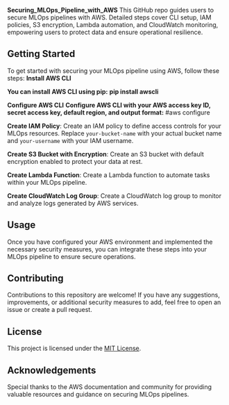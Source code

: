 ****Securing_MLOps_Pipeline_with_AWS****
This GitHub repo guides users to secure MLOps pipelines with AWS. Detailed steps cover CLI setup, IAM policies, S3 encryption, Lambda automation, and CloudWatch monitoring, empowering users to protect data and ensure operational resilience.
## Getting Started
To get started with securing your MLOps pipeline using AWS, follow these steps:
**Install AWS CLI**

**You can install AWS CLI using pip:**
**pip install awscli**

**Configure AWS CLI**
**Configure AWS CLI with your AWS access key ID, secret access key, default region, and output format:**
#aws configure

**Create IAM Policy**: Create an IAM policy to define access controls for your MLOps resources. Replace `your-bucket-name` with your actual bucket name and `your-username` with your IAM username.

**Create S3 Bucket with Encryption**: Create an S3 bucket with default encryption enabled to protect your data at rest.

**Create Lambda Function**: Create a Lambda function to automate tasks within your MLOps pipeline.

**Create CloudWatch Log Group**: Create a CloudWatch log group to monitor and analyze logs generated by AWS services.

## Usage
Once you have configured your AWS environment and implemented the necessary security measures, you can integrate these steps into your MLOps pipeline to ensure secure operations.

## Contributing
Contributions to this repository are welcome! If you have any suggestions, improvements, or additional security measures to add, feel free to open an issue or create a pull request.

## License
This project is licensed under the [MIT License](LICENSE).

## Acknowledgements
Special thanks to the AWS documentation and community for providing valuable resources and guidance on securing MLOps pipelines.


